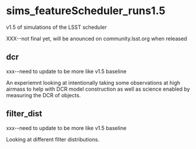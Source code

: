 # sims_featureScheduler_runs1.5
v1.5 of simulations of the LSST scheduler

XXX--not final yet, will be anounced on community.lsst.org when released


## dcr

xxx--need to update to be more like v1.5 baseline

An experiemnt looking at intentionally taking some observations at high airmass to help with DCR model construction as well as science enabled by measuring the DCR of objects.

## filter_dist

xxx--need to update to be more like v1.5 baseline


Looking at different filter distributions.

